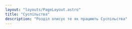 ```yaml
---
layout: "layouts/PageLayout.astro"
title: "Суспільства"
description: "Розділ описує те як працюють Суспільства"
---
```

